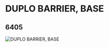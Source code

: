 # DUPLO BARRIER, BASE
## 6405
![DUPLO BARRIER, BASE](https://lc-www-live-s.legocdn.com/media/bricks/5/2/640524.jpg)